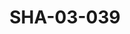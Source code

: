 ---
pid: SHA-03-039
title: SHA-03-039
language: ar
original_label: 
rights: شرحبيل احمد
location_of_original: شرحبيل احمد
photographer_or_studio: وزارة الاعلام السوداني
scanned_from: photograph 16.5 by 21.4
_date: '1960'
location: الكدرو
description: اول فرقة شرحبيل احمد مع كامل حسين حسن بابكر عوض محمد عثمان احمد داوود
  ويرى عبد القادر قائد سلاح موسيقى البوليس
additional_notes: اول مرة غنى شرحبيل احمد جاز
permission_display: 'yes'
on_server: 'no'
on_website: 'no'
permalink: /photopages/ar/SHA-03-039.html
layout: photo-page
---
